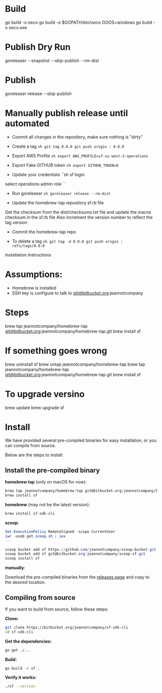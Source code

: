 
# Build
go build -o oeco
go build -o $GOPATH/bin/oeco
GOOS=windows go build -o oeco.exe


# Publish Dry Run
goreleaser --snapshot --skip-publish --rm-dist

# Publish
goreleaser release --skip-publish

# Manually publish release until automated

- Commit all changes in the repository, make sure nothing is "dirty"

- Create a tag
``sh
git tag 0.0.0
git push origin : 0.0.0
``

- Export AWS Profile
``sh
export AWS_PROFILE=sf-us-west-2-operations
``

- Export Fake GITHUB token
``sh
export GITHUB_TOKEN=0
``

- Update your credentials
``sh
sf login

select operations admin role
``

- Run goreleaser
``sh
goreleaser release --rm-dist
``

- Update the homebrew-tap repository sf.rb file

Get the checksum from the dist/checksums.txt file and update the macos checksum in the sf.rb file
Also increment the version number to reflect the tag version

- Commit the homebrew-tap repo

- To delete a tag
``sh
git tag -d 0.0.0
git push origin : refs/tags/0.0.0
``

Installation Instructions

# Assumptions:
- Homebrew is installed
- SSH key is configure to talk to git@bitbucket.org:jeannotcompany

# Steps
brew tap jeannotcompany/homebrew-tap git@bitbucket.org:jeannotcompany/homebrew-tap.git
brew install sf


# If something goes wrong
brew uninstall sf
brew untap jeannotcompany/homebrew-tap
brew tap jeannotcompany/homebrew-tap git@bitbucket.org:jeannotcompany/homebrew-tap.git
brew install sf

# To upgrade versino
brew update
brew upgrade sf







# Install

We have provided several pre-compiled binaries for easy installation,
or you can compile from source.


Below are the steps to install:

## Install the pre-compiled binary

**homebrew tap** (only on macOS for now):

```sh
brew tap jeannotcompany/homebrew-tap git@bitbucket.org:jeannotcompany/homebrew-tap.git
brew install sf
```

**homebrew** (may not be the latest version):

```sh
brew install sf-sdk-cli
```

**scoop**:

```powershell
Set-ExecutionPolicy RemoteSigned -scope CurrentUser
iwr -useb get.scoop.sh | iex
---

scoop bucket add sf https://github.com/jeannotcompany/scoop-bucket.git
scoop bucket add sf git@bitbucket.org:jeannotcompany/scoop-sf.git
scoop install sf
```

**manually**:

Download the pre-compiled binaries from the [releases page][releases] and
copy to the desired location.


[releases]: https://github.com/jeannotcompany/sf-sdk-cli/releases

## Compiling from source

If you want to build from source, follow these steps:

**Clone:**

```sh
git clone https://bitbucket.org/jeannotcompany/sf-sdk-cli
cd sf-sdk-cli
```

**Get the dependencies:**

```sh
go get ./...
```

**Build:**

```sh
go build -o sf .
```

**Verify it works:**

```sh
./sf --version
```
